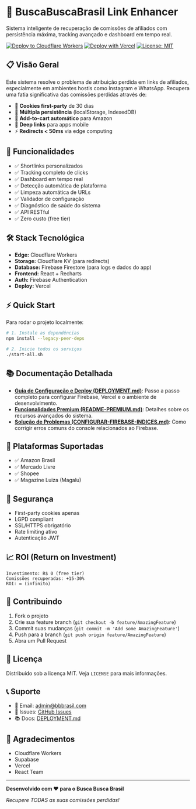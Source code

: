 # 🚀 BuscaBuscaBrasil Link Enhancer

Sistema inteligente de recuperação de comissões de afiliados com persistência máxima, tracking avançado e dashboard em tempo real.

[![Deploy to Cloudflare Workers](https://img.shields.io/badge/Deploy%20to-Cloudflare%20Workers-orange)](https://workers.cloudflare.com/)
[![Deploy with Vercel](https://vercel.com/button)](https://vercel.com/new)
[![License: MIT](https://img.shields.io/badge/License-MIT-yellow.svg)](https://opensource.org/licenses/MIT)

## 📋 Visão Geral

Este sistema resolve o problema de atribuição perdida em links de afiliados, especialmente em ambientes hostis como Instagram e WhatsApp. Recupera uma fatia significativa das comissões perdidas através de:

- 🍪 **Cookies first-party** de 30 dias
- 💾 **Múltipla persistência** (localStorage, IndexedDB)
- 🛒 **Add-to-cart automático** para Amazon
- 📱 **Deep links** para apps mobile
- ⚡ **Redirects < 50ms** via edge computing

## 🎯 Funcionalidades
- ✅ Shortlinks personalizados
- ✅ Tracking completo de clicks
- ✅ Dashboard em tempo real
- ✅ Detecção automática de plataforma
- ✅ Limpeza automática de URLs
- ✅ Validador de configuração
- ✅ Diagnóstico de saúde do sistema
- ✅ API RESTful
- ✅ Zero custo (free tier)

## 🛠️ Stack Tecnológica

- **Edge:** Cloudflare Workers
- **Storage:** Cloudflare KV (para redirects)
- **Database:** Firebase Firestore (para logs e dados do app)
- **Frontend:** React + Recharts
- **Auth:** Firebase Authentication
- **Deploy:** Vercel

## ⚡ Quick Start

Para rodar o projeto localmente:

```bash
# 1. Instale as dependências
npm install --legacy-peer-deps

# 2. Inicie todos os serviços
./start-all.sh
```

## 📚 Documentação Detalhada

- **[Guia de Configuração e Deploy (DEPLOYMENT.md)](./DEPLOYMENT.md)**: Passo a passo completo para configurar Firebase, Vercel e o ambiente de desenvolvimento.
- **[Funcionalidades Premium (README-PREMIUM.md)](./README-PREMIUM.md)**: Detalhes sobre os recursos avançados do sistema.
- **[Solução de Problemas (CONFIGURAR-FIREBASE-INDICES.md)](./CONFIGURAR-FIREBASE-INDICES.md)**: Como corrigir erros comuns do console relacionados ao Firebase.

## 📱 Plataformas Suportadas

- ✅ Amazon Brasil
- ✅ Mercado Livre
- ✅ Shopee
- ✅ Magazine Luiza (Magalu)

## 🔐 Segurança

- First-party cookies apenas
- LGPD compliant
- SSL/HTTPS obrigatório
- Rate limiting ativo
- Autenticação JWT

## 📈 ROI (Return on Investment)

```
Investimento: R$ 0 (free tier)
Comissões recuperadas: +15-30%
ROI: ∞ (infinito)
```

## 🤝 Contribuindo

1. Fork o projeto
2. Crie sua feature branch (`git checkout -b feature/AmazingFeature`)
3. Commit suas mudanças (`git commit -m 'Add some AmazingFeature'`)
4. Push para a branch (`git push origin feature/AmazingFeature`)
5. Abra um Pull Request

## 📝 Licença

Distribuído sob a licença MIT. Veja `LICENSE` para mais informações.

## 📞 Suporte

- 📧 Email: admin@bbbrasil.com
- 🐛 Issues: [GitHub Issues](https://github.com/SEU_USUARIO/bbb-link-enhancer/issues)
- 📚 Docs: [DEPLOYMENT.md](./DEPLOYMENT.md)

## 🎉 Agradecimentos

- Cloudflare Workers
- Supabase
- Vercel
- React Team

---

**Desenvolvido com ❤️ para o Busca Busca Brasil**

*Recupere TODAS as suas comissões perdidas!*